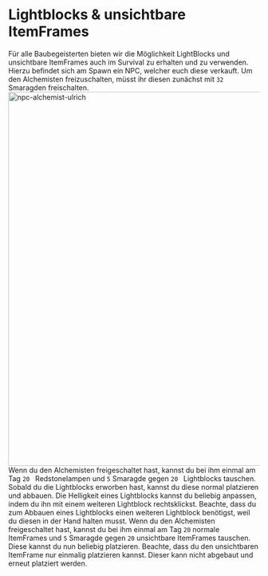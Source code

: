 # Lightblocks &amp; unsichtbare ItemFrames

<deflist>
<def title="Lightblocks &amp; invisible ItemFrames">
Für alle Baubegeisterten bieten wir die Möglichkeit LightBlocks und unsichtbare ItemFrames auch im Survival zu erhalten und zu verwenden.
Hierzu befindet sich am Spawn ein NPC, welcher euch diese verkauft. Um den Alchemisten freizuschalten, müsst ihr diesen zunächst mit <code>32</code> Smaragden freischalten. 
</def>
</deflist>
<img src="npc-alchemist-ulrich.png" alt="npc-alchemist-ulrich"width="750" thumbnail="true" border-effect="rounded"/>

<tabs>
<tab title="Lightblocks">
<deflist>
<def title="Lightblocks">
Wenn du den Alchemisten freigeschaltet hast, kannst du bei ihm einmal am Tag <code>20 </code> Redstonelampen und <code>5</code> Smaragde gegen <code>20 </code> Lightblocks tauschen. Sobald du die Lightblocks erworben hast, kannst du diese normal platzieren und abbauen.
Die Helligkeit eines Lightblocks kannst du beliebig anpassen, indem du ihn mit einem weiteren Lightblock rechtsklickst.

<note>
Beachte, dass du zum Abbauen eines Lightblocks einen weiteren Lightblock benötigst, weil du diesen in der Hand halten musst.
</note>
</def>
</deflist>

</tab>
<tab title="Unsichtbare ItemFrames">
<deflist>
<def title="Unsichtbare ItemFrames">
Wenn du den Alchemisten freigeschaltet hast, kannst du bei ihm einmal am Tag <code>20</code> normale ItemFrames und <code>5</code> Smaragde gegen <code>20</code> unsichtbare ItemFrames tauschen.
Diese kannst du nun beliebig platzieren. 

<note>
Beachte, dass du den unsichtbaren ItemFrame nur einmalig platzieren kannst. Dieser kann nicht abgebaut und erneut platziert werden.
</note>
</def>
</deflist>

</tab>
</tabs>
